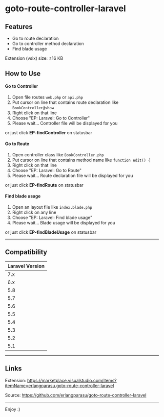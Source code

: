 # goto-route-controller-laravel

## Features

- Go to route declaration
- Go to controller method declaration
- Find blade usage

Extension (vsix) size: &plusmn;16 KB

## How to Use

#### Go to Controller
1. Open file routes `web.php` or `api.php`
2. Put cursor on line that contains route declaration like `BookController@show`
3. Right click on that line
4. Choose "EP: Laravel: Go to Controller"
5. Please wait... Controller file will be displayed for you

or just click **EP-findController** on statusbar

#### Go to Route
1. Open controller class like `BookController.php`
2. Put cursor on line that contains method name like `function edit() {`
3. Right click on that line
4. Choose "EP: Laravel: Go to Route"
5. Please wait... Route declaration file will be displayed for you

or just click **EP-findRoute** on statusbar

#### Find blade usage
1. Open an layout file like `index.blade.php`
2. Right click on any line
3. Choose "EP: Laravel: Find blade usage"
4. Please wait... Blade usage will be displayed for you

or just click **EP-findBladeUsage** on statusbar

-----------------------------------------------------------------------------------------------------------

## Compatibility

| Laravel Version |
|-----------------|
| 7.x |
| 6.x |
| 5.8 |
| 5.7 |
| 5.6 |
| 5.5 |
| 5.4 |
| 5.3 |
| 5.2 |
| 5.1 |

-----------------------------------------------------------------------------------------------------------

## Links

Extension:
https://marketplace.visualstudio.com/items?itemName=erlangparasu.goto-route-controller-laravel

Source:
https://github.com/erlangparasu/goto-route-controller-laravel

-----------------------------------------------------------------------------------------------------------

Enjoy :)
